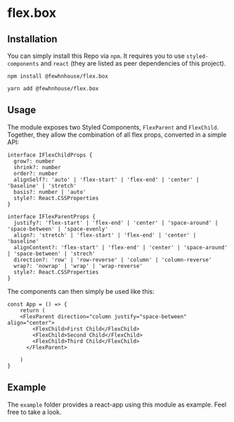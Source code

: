 # flex.box

## Installation

You can simply install this Repo via `npm`. It requires you to use `styled-components` and `react` (they are listed as peer dependencies of this project).

`npm install @fewhnhouse/flex.box`

`yarn add @fewhnhouse/flex.box`

## Usage

The module exposes two Styled Components, `FlexParent` and `FlexChild`. Together, they allow the combination of all flex props, converted in a simple API:

```
interface IFlexChildProps {
  grow?: number
  shrink?: number
  order?: number
  alignSelf?: 'auto' | 'flex-start' | 'flex-end' | 'center' | 'baseline' | 'stretch'
  basis?: number | 'auto'
  style?: React.CSSProperties
}

interface IFlexParentProps {
  justify?: 'flex-start' | 'flex-end' | 'center' | 'space-around' | 'space-between' | 'space-evenly'
  align?: 'stretch' | 'flex-start' | 'flex-end' | 'center' | 'baseline'
  alignContent?: 'flex-start' | 'flex-end' | 'center' | 'space-around' | 'space-between' | 'strech'
  direction?: 'row' | 'row-reverse' | 'column' | 'column-reverse'
  wrap?: 'nowrap' | 'wrap' | 'wrap-reverse'
  style?: React.CSSProperties
}
```

The components can then simply be used like this:

```
const App = () => {
    return (
    <FlexParent direction="column justify="space-between" align="center">
        <FlexChild>First Child</FlexChild>
        <FlexChild>Second Child</FlexChild>
        <FlexChild>Third Child</FlexChild>
      </FlexParent>

    )
}
```

## Example

The `example` folder provides a react-app using this module as example. Feel free to take a look.
